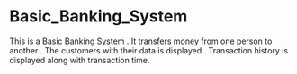 # Basic_Banking_System
This is a Basic Banking System . It transfers money from one person to another . The customers with their data is displayed . Transaction history is displayed along with transaction time.
